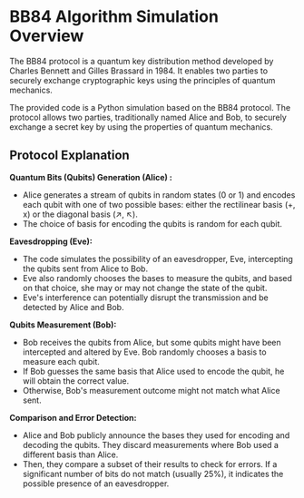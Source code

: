 # BB84 Algorithm Simulation Overview

The BB84 protocol is a quantum key distribution method developed by Charles Bennett and Gilles Brassard in 1984. It enables two parties to securely exchange cryptographic keys using the principles of quantum mechanics.

The provided code is a Python simulation based on the BB84 protocol. The protocol allows two parties, traditionally named Alice and Bob, to securely exchange a secret key by using the properties of quantum mechanics.

## Protocol Explanation

**Quantum Bits (Qubits) Generation (Alice) :**
- Alice generates a stream of qubits in random states (0 or 1) and encodes each qubit with one of two possible bases: either the rectilinear basis (+, x) or the diagonal basis (↗, ↖).
- The choice of basis for encoding the qubits is random for each qubit.

 **Eavesdropping (Eve):**
   - The code simulates the possibility of an eavesdropper, Eve, intercepting the qubits sent from Alice to Bob.
   - Eve also randomly chooses the bases to measure the qubits, and based on that choice, she may or may not change the state of the qubit.
   - Eve's interference can potentially disrupt the transmission and be detected by Alice and Bob.
     
**Qubits Measurement (Bob):**
   - Bob receives the qubits from Alice, but some qubits might have been intercepted and altered by Eve. Bob randomly chooses a basis to measure each qubit.
   - If Bob guesses the same basis that Alice used to encode the qubit, he will obtain the correct value.
   - Otherwise, Bob's measurement outcome might not match what Alice sent.

**Comparison and Error Detection:**
   - Alice and Bob publicly announce the bases they used for encoding and decoding the qubits. They discard measurements where Bob used a different basis than Alice.
   - Then, they compare a subset of their results to check for errors. If a significant number of bits do not match (usually 25%), it indicates the possible presence of an eavesdropper.

